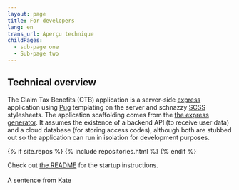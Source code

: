 ```yaml
---
layout: page
title: For developers
lang: en
trans_url: Aperçu technique
childPages:
  - sub-page one
  - Sub-page two
---
```

## Technical overview

The Claim Tax Benefits (CTB) application is a server-side [express](https://expressjs.com/) application using [Pug](https://pugjs.org/api/getting-started.html) templating on the server and schnazzy [SCSS](https://sass-lang.com/) stylesheets. The application scaffolding comes from the [the express generator](https://expressjs.com/en/starter/generator.html). It assumes the existence of a backend API (to receive user data) and a cloud database (for storing access codes), although both are stubbed out so the application can run in isolation for development purposes.

{% if site.repos %} {% include repositories.html %}
{% endif %}

Check out [the README](https://github.com/cds-snc/cra-claim-tax-benefits#getting-started-npm) for the startup instructions.\
\
A sentence from Kate